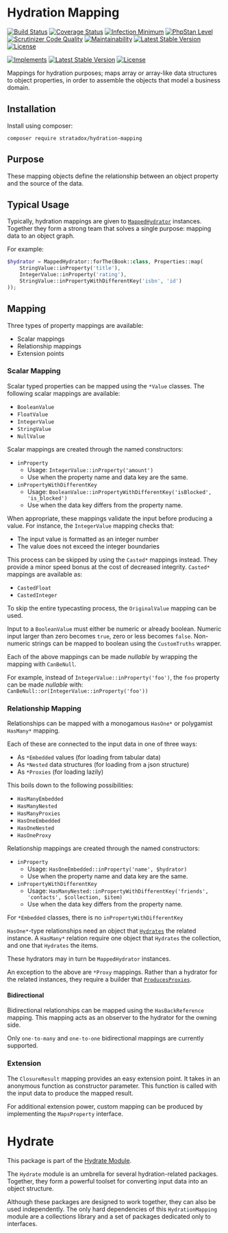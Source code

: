 # Hydration Mapping

[![Build Status](https://travis-ci.org/Stratadox/HydrationMapping.svg?branch=master)](https://travis-ci.org/Stratadox/HydrationMapping)
[![Coverage Status](https://coveralls.io/repos/github/Stratadox/HydrationMapping/badge.svg?branch=master)](https://coveralls.io/github/Stratadox/HydrationMapping?branch=master)
[![Infection Minimum](https://img.shields.io/badge/msi-100-brightgreen.svg)](https://travis-ci.org/Stratadox/HydrationMapping)
[![PhpStan Level](https://img.shields.io/badge/phpstan-7-brightgreen.svg)](https://travis-ci.org/Stratadox/HydrationMapping)
[![Scrutinizer Code Quality](https://scrutinizer-ci.com/g/Stratadox/HydrationMapping/badges/quality-score.png?b=master)](https://scrutinizer-ci.com/g/Stratadox/HydrationMapping/?branch=master)
[![Maintainability](https://api.codeclimate.com/v1/badges/cc2585ce303967dd4c7d/maintainability)](https://codeclimate.com/github/Stratadox/HydrationMapping/maintainability)
[![Latest Stable Version](https://poser.pugx.org/stratadox/hydration-mapping/v/stable)](https://packagist.org/packages/stratadox/hydration-mapping)
[![License](https://poser.pugx.org/stratadox/hydration-mapping/license)](https://packagist.org/packages/stratadox/hydration-mapping)

[![Implements](https://img.shields.io/badge/inferfaces-github-blue.svg)](https://github.com/Stratadox/HydrationMapperContracts)
[![Latest Stable Version](https://poser.pugx.org/stratadox/hydration-mapping-contracts/v/stable)](https://packagist.org/packages/stratadox/hydration-mapping-contracts)
[![License](https://poser.pugx.org/stratadox/hydration-mapping-contracts/license)](https://packagist.org/packages/stratadox/hydration-mapping-contracts)

Mappings for hydration purposes; maps array or array-like data structures to 
object properties, in order to assemble the objects that model a business domain.

## Installation

Install using composer:

`composer require stratadox/hydration-mapping`

## Purpose

These mapping objects define the relationship between an object property and the
source of the data.

## Typical Usage

Typically, hydration mappings are given to [`MappedHydrator`](https://github.com/Stratadox/Hydrator/blob/master/src/MappedHydrator.php) instances.
Together they form a strong team that solves a single purpose: mapping data to an object graph.

For example:
```php
$hydrator = MappedHydrator::forThe(Book::class, Properties::map(
    StringValue::inProperty('title'),
    IntegerValue::inProperty('rating'),
    StringValue::inPropertyWithDifferentKey('isbn', 'id')
));
```

## Mapping

Three types of property mappings are available:
- Scalar mappings
- Relationship mappings
- Extension points

### Scalar Mapping

Scalar typed properties can be mapped using the `*Value` classes.
The following scalar mappings are available:
- `BooleanValue`
- `FloatValue`
- `IntegerValue`
- `StringValue`
- `NullValue`

Scalar mappings are created through the named constructors:
- `inProperty`
    - Usage: `IntegerValue::inProperty('amount')` 
    - Use when the property name and data key are the same.
- `inPropertyWithDifferentKey`
    - Usage: `BooleanValue::inPropertyWithDifferentKey('isBlocked', 'is_blocked')`
    - Use when the data key differs from the property name.

When appropriate, these mappings validate the input before producing a value.
For instance, the `IntegerValue` mapping checks that:
- The input value is formatted as an integer number
- The value does not exceed the integer boundaries

This process can be skipped by using the `Casted*` mappings instead.
They provide a minor speed bonus at the cost of decreased integrity.
`Casted*` mappings are available as:
- `CastedFloat`
- `CastedInteger`

To skip the entire typecasting process, the `OriginalValue` mapping can be used.

Input to a `BooleanValue` must either be numeric or already boolean.
Numeric input larger than zero becomes `true`, zero or less becomes `false`.
Non-numeric strings can be mapped to boolean using the `CustomTruths` wrapper.

Each of the above mappings can be made *nullable* by wrapping the mapping with
`CanBeNull`.

For example, instead of `IntegerValue::inProperty('foo')`, the `foo` property 
can be made *nullable* with: `CanBeNull::or(IntegerValue::inProperty('foo'))`

### Relationship Mapping

Relationships can be mapped with a monogamous `HasOne*` or polygamist `HasMany*` mapping.

Each of these are connected to the input data in one of three ways:
- As `*Embedded` values (for loading from tabular data)
- As `*Nested` data structures (for loading from a json structure)
- As `*Proxies` (for loading lazily)

This boils down to the following possibilities:
- `HasManyEmbedded`
- `HasManyNested`
- `HasManyProxies`
- `HasOneEmbedded`
- `HasOneNested`
- `HasOneProxy`

Relationship mappings are created through the named constructors:
- `inProperty`
    - Usage: `HasOneEmbedded::inProperty('name', $hydrator)` 
    - Use when the property name and data key are the same.
- `inPropertyWithDifferentKey`
    - Usage: `HasManyNested::inPropertyWithDifferentKey('friends', 'contacts', $collection, $item)`
    - Use when the data key differs from the property name.

For `*Embedded` classes, there is no `inPropertyWithDifferentKey`

`HasOne*`-type relationships need an object that [`Hydrates`](https://github.com/Stratadox/HydratorContracts/blob/master/src/Hydrates.php) the related instance.
A `HasMany*` relation require one object that `Hydrates` the collection, and one that `Hydrates` the items.

These hydrators may in turn be `MappedHydrator` instances.
 

An exception to the above are `*Proxy` mappings.
Rather than a hydrator for the related instances, they require a builder that [`ProducesProxies`](https://github.com/Stratadox/ProxyContracts/blob/master/src/ProducesProxies.php).

#### Bidirectional

Bidirectional relationships can be mapped using the `HasBackReference` mapping.
This mapping acts as an observer to the hydrator for the owning side.

Only `one-to-many` and `one-to-one` bidirectional mappings are currently supported.

### Extension

The `ClosureResult` mapping provides an easy extension point.
It takes in an anonymous function as constructor parameter.
This function is called with the input data to produce the mapped result.

For additional extension power, custom mapping can be produced by implementing the `MapsProperty` interface.

# Hydrate

This package is part of the [Hydrate Module](https://github.com/Stratadox/Hydrate).

The `Hydrate` module is an umbrella for several hydration-related packages.
Together, they form a powerful toolset for converting input data into an object structure.

Although these packages are designed to work together, they can also be used independently.
The only hard dependencies of this `HydrationMapping` module are a collections library and a set of packages dedicated only to interfaces.
